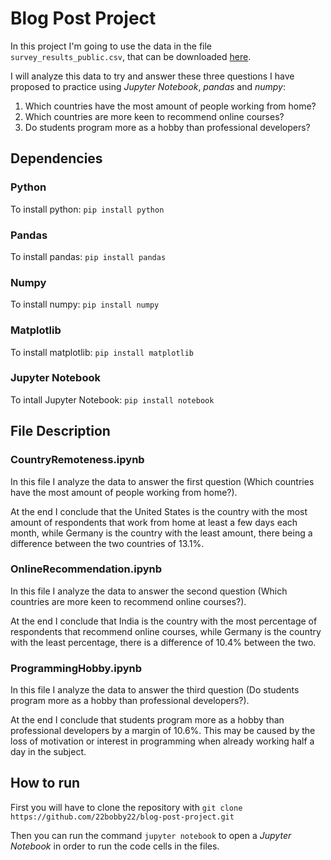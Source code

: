 # Blog Post Project

In this project I'm going to use the data in the file `survey_results_public.csv`, that can be downloaded [here](https://www.kaggle.com/stackoverflow/so-survey-2017 'https://www.kaggle.com/stackoverflow/so-survey-2017').

I will analyze this data to try and answer these three questions I have proposed to practice using _Jupyter Notebook_, _pandas_ and _numpy_:

1. Which countries have the most amount of people working from home?
2. Which countries are more keen to recommend online courses?
3. Do students program more as a hobby than professional developers?

## Dependencies

### Python

To install python: `pip install python`

### Pandas

To install pandas: `pip install pandas`

### Numpy

To install numpy: `pip install numpy`

### Matplotlib

To install matplotlib: `pip install matplotlib`

### Jupyter Notebook

To intall Jupyter Notebook: `pip install notebook`

## File Description

### CountryRemoteness.ipynb

In this file I analyze the data to answer the first question (Which countries have the most amount of people working from home?).

At the end I conclude that the United States is the country with the most amount of respondents that work from home at least a few days each month, while Germany is the country with the least amount, there being a difference between the two countries of 13.1%.

### OnlineRecommendation.ipynb

In this file I analyze the data to answer the second question (Which countries are more keen to recommend online courses?).

At the end I conclude that India is the country with the most percentage of respondents that recommend online courses, while Germany is the country with the least percentage, there is a difference of 10.4% between the two.

### ProgrammingHobby.ipynb

In this file I analyze the data to answer the third question (Do students program more as a hobby than professional developers?).

At the end I conclude that students program more as a hobby than professional developers by a margin of 10.6%. This may be caused by the loss of motivation or interest in programming when already working half a day in the subject.

## How to run

First you will have to clone the repository with `git clone https://github.com/22bobby22/blog-post-project.git`

Then you can run the command `jupyter notebook` to open a _Jupyter Notebook_ in order to run the code cells in the files.
